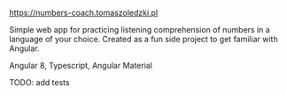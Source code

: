 https://numbers-coach.tomaszoledzki.pl

Simple web app for practicing listening comprehension of numbers in a language of your choice. Created as a fun side project to get familiar with Angular.

Angular 8, Typescript, Angular Material

TODO: add tests
